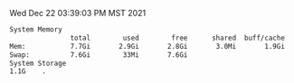 Wed Dec 22 03:39:03 PM MST 2021
```bash
System Memory
               total        used        free      shared  buff/cache   available
Mem:           7.7Gi       2.9Gi       2.8Gi       3.0Mi       1.9Gi       4.4Gi
Swap:          7.6Gi        33Mi       7.6Gi
System Storage
1.1G	.
```
